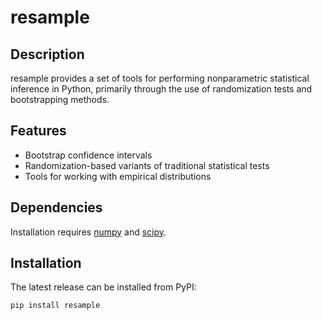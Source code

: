# resample

Description
--------

resample provides a set of tools for performing nonparametric statistical inference in Python, primarily through the use of randomization tests and bootstrapping methods.

Features
--------

* Bootstrap confidence intervals
* Randomization-based variants of traditional statistical tests
* Tools for working with empirical distributions

Dependencies
------------

Installation requires [numpy](http://www.numpy.org/) and [scipy](https://www.scipy.org/).

Installation
------------

The latest release can be installed from PyPI:

    pip install resample

